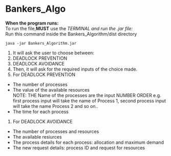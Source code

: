 # Bankers_Algo

**When the program runs:**  
To run the file,**MUST** use the *TERMINAL and run the .jar file:*  
   Run this command inside the Bankers_Algorithm/dist directory  
```
java -jar Bankers_Algorithm.jar
```
1. It will ask the user to choose between:  
  1. DEADLOCK PREVENTION  
  2. DEADLOCK AVOIDANCE  
2. Then, it will ask for the required inputs of the choice made.  
  1. For DEADLOCK PREVENTION  
  * The number of processes  
  * The value of the available resources  
   NOTE: THE Name of the processes are the input NUMBER ORDER e.g. first process input will take the name of Process 1, second process input will take the name Process 2 and so on..  
  * The time for each process  
  1. For DEADLOCK AVOIDANCE  
  * The number of processes and resources  
  * The available resiurces  
  * The process details for each process: allocation and maximum demand  
  * The new request details: process ID and request for resources  

